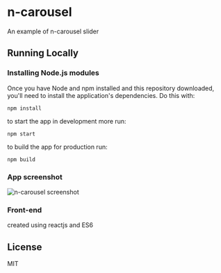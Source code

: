 # n-carousel
An example of n-carousel slider

## Running Locally

### Installing Node.js modules

Once you have Node and npm installed and this repository downloaded, you'll need
to install the application's dependencies. Do this with:

    npm install

to start the app in development more run:

    npm start

to build the app for production run:

    npm build

### App screenshot

![n-carousel screenshot](https://github.com/shutsugan/n-carousel/example/blob/master/example.png)

### Front-end

created using reactjs and ES6

## License

MIT